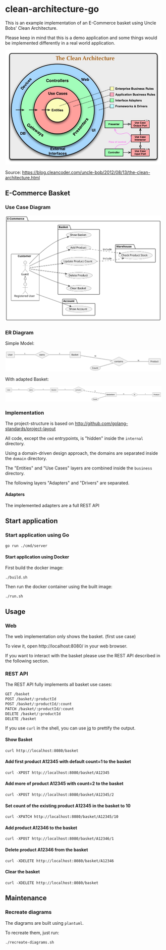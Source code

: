 # clean-architecture-go

This is an example implementation of an E-Commerce basket 
using Uncle Bobs' Clean Architecture.

Please keep in mind that this is a demo application
and some things would be implemented differently in a real world application.

![Clean Architecture Diagram](CleanArchitecture.jpg)

Source: https://blog.cleancoder.com/uncle-bob/2012/08/13/the-clean-architecture.html

## E-Commerce Basket

### Use Case Diagram

![](usecase-diagram.svg)

### ER Diagram

Simple Model:

![](er-diagram-simple.svg)

With adapted Basket:

![](er-diagram-adapted.svg)

### Implementation

The project-structure is based on http://github.com/golang-standards/project-layout

All code, except the `cmd` entrypoints, is "hidden" inside the `internal` directory.

Using a domain-driven design approach, the domains are separated inside the `domain` directory.

The "Entities" and "Use Cases" layers are combined inside the `business` directory.

The following layers "Adapters" and "Drivers" are separated.

#### Adapters

The implemented adapters are a full REST API   

## Start application

### Start application using Go

```shell
go run ./cmd/server
```

#### Start application using Docker

First build the docker image:

```shell
./build.sh
```

Then run the docker container using the built image:

```shell
./run.sh
```

## Usage

### Web

The web implementation only shows the basket. (first use case)

To view it, open http://localhost:8080/ in your web browser.

If you want to interact with the basket please use the REST API described in the following section.


### REST API

The REST API fully implements all basket use cases:

```shell
GET /basket
POST /basket/:productId
POST /basket/:productId/:count
PATCH /basket/:productId/:count
DELETE /basket/:productId
DELETE /basket
```

If you use `curl` in the shell, you can use [jq](https://github.com/jqlang/jq) to prettify the output.

#### Show Basket

```shell
curl http://localhost:8080/basket
```

#### Add first product A12345 with default count=1 to the basket

```shell
curl -XPOST http://localhost:8080/basket/A12345
```

#### Add more of product A12345 with count=2 to the basket

```shell
curl -XPOST http://localhost:8080/basket/A12345/2
```

#### Set count of the existing product A12345 in the basket to 10

```shell
curl -XPATCH http://localhost:8080/basket/A12345/10
```

#### Add product A12346 to the basket

```shell
curl -XPOST http://localhost:8080/basket/A12346/1
```

#### Delete product A12346 from the basket

```shell
curl -XDELETE http://localhost:8080/basket/A12346
```

#### Clear the basket

```shell
curl -XDELETE http://localhost:8080/basket
```

## Maintenance

### Recreate diagrams

The diagrams are built using `plantuml`.

To recreate them, just run:

```shell
./recreate-diagrams.sh
```
